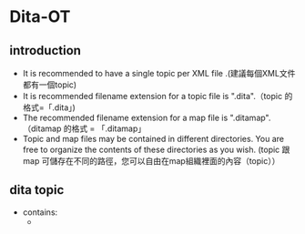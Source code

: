# Dita-OT

## introduction 

- It is recommended to have a single topic per XML file .(建議每個XML文件都有一個topic)
- It is recommended filename extension for a topic file is ".dita".（topic 的格式=「.dita」)
- The recommended filename extension for a map file is ".ditamap". （ditamap 的格式 = 「.ditamap」
- Topic and map files may be contained in different directories. You are free to organize the contents of these directories as you wish. (topic 跟 map 可儲存在不同的路徑，您可以自由在map組織裡面的內容（topic））


## dita topic

- contains:
  - <title> element
  - An optional \<shortdesc\> or \<abstract\> element (描述).
  - \<body\> element 
  - optional \<related-links\> element (資料來源）
  
#### Example:
```html
<topic id="docbook_or_dita">
  <title>DITA or DocBook?</title>

  <shortdesc>Both DITA and DocBook are both mature, feature rich, document types,
  so which one to choose?</shortdesc>

  <body>
    <p>DocBook 5 is a mature document type. It is well-documented (DocBook:
    The Definitive Guide, DocBook XSL: The Complete Guide), featuring decent
    XSL stylesheets allowing conversion to a variety of formats, based on the
    best schema technologies: RELAX NG and Schematron.</p>

    <p>DITA concepts (topics, maps, specialization, etc) have an immediate
    appeal to the technical writer, making this document type more attractive
    than DocBook. However the DocBook vocabulary is comprehensive and very
    well thought out. So choose DITA if its technical vocabulary is
    sufficiently expressive for your needs or if, anyway, you intend to
    specialize DITA.</p>
  </body>

  <related-links>
    <link format="html" href="http://www.docbook.org/" scope="external">
      <linktext>DocBook 5</linktext>
    </link>

    <link format="html"
          href="http://www.oasis-open.org/committees/tc_home.php?wg_abbrev=dita"
          scope="external">
      <linktext>DITA</linktext>
    </link>
  </related-links>
</topic>
```

## most used block elements
### paragraph and list

- paragraph is represented by \<p\> tag.
- preformatted paragraph is represented by \<pre\> element
- itemized list is represented by \<ul\> and it contains \<li\> elements.
- ordered list is represented by \<ol\> element.
- A variable list is represented by the \<dl\> element. Unlike HTML's \<dl\>, the \<dt\> Opens in new window (term being defined) and the \<dd\> Opens in new window (term definition) elements must be wrapped in a \<dlentry\>  element.

#### Example:

```html
<ul>
  <li>First item.
    <p>Continuation paragraph.</p>
  </li>

  <li>Second item. This item contains an ordered list.
    <ol>
      <li>First do this.</li>
      <li>Then do that.</li>
      <li>Finally do this.</li>
    </ol>
  </li>

  <li>Third item. This item contains a variable list.
    <dl>
      <dlentry>
        <dt>Term #1</dt>
        <dd>Definition of term #1.</dd>
      </dlentry>

      <dlentry>
        <dt>Term #2</dt>
        <dd>Definition of term #2.</dd>
      </dlentry>
    </dl>
  </li>
</ul>
```
### sections
\<section\> element has always a \<title\> with it.

#### Example:

```html
<section>
  <title>The customary “hello word” program in Tcl/Tk</title>

  <pre frame="all">button .hello -text "Hello, World!" -command { exit }
       pack .hello</pre>
</section>
```
## specialized topic types
The \<topic\> element is the most generic topic type. There are four more specialized topic types: \<concept\> Opens in new window, \<task\> Opens in new window, \<reference\> Opens in new window, \<glossentry\> Opens in new window. When appropriate, use a specialized topic type rather than a plain \<topic\>.
### \<concept\> element
- Create a \<concept\> element when you need to provide your reader with background information which must be absorbed in order to understand the rest of the document.

#### Example: 
```html
<concept id="what_is_a_cache">
  <title>What is a cache?</title>

  <shortdesc>Everything you'll ever need to know about
  <term>cache</term>s.</shortdesc>

  <conbody>
    <p>In computer science, a cache is a temporary storage area where
    frequently accessed data can be stored for rapid access.</p>
  </conbody>

  <related-links>
    <link format="html" href="http://en.wikipedia.org/wiki/Cache"
          scope="external">
      <linktext>Wikipedia definition of a cache</linktext>
    </link>
  </related-links>
</concept>
```
### \<task\> element

Create a \<task\> element when you need to explain step by step which procedure is to be followed in order to
accomplish a given task.

#### Example:
```html
<task id="install_emacs">
 <title>Installing GNU Emacs</title>
 <taskbody>
 <prereq>Windows NT 4.0 or any subsequent version of Windows. 5Mb of free
 disk space.</prereq>
 <steps>
 <step>
 <cmd>Unzip the distribution anywhere.</cmd>
 <info>We recommend to use the free, open source, <xref format="html"
 href="http://www.info-zip.org/" scope="external">Info-ZIP</xref>
 utility to do so.</info>
 <stepxmp><screen>C:\&gt; unzip emacs-21.3-bin-i386.zip</screen></stepxmp>
 <stepresult><p>Doing this will create an
 <filepath>emacs-21.3</filepath> directory.</p></stepresult>
 </step>
 <step>
 <cmd>Go to the bin subdirectory.</cmd>
  <stepxmp><screen>C:\&gt; cd emacs-21.3\bin</screen></stepxmp>
 </step>
 <step>
 <cmd>Run <cmdname>addpm</cmdname>.</cmd>
 <stepxmp><screen>C:\emacs-21.3\bin&gt; addpm</screen></stepxmp>
 <stepresult>A confirmation dialog box is displayed.<fig>
 <image href="confirm_install_emacs.png"/>
 </fig></stepresult>
 </step>
 <step>
 <cmd>Click <uicontrol>OK</uicontrol> to confirm.</cmd>
 </step>
 </steps>
 </taskbody>
</task>
```

### \<reference\> element
Create a \<reference\> element when you need to add an entry to a reference manual. The \<reference\>
element is typically used to document a command or a function.

#### Example:

```html
<reference id="pwd_command">
 <title>The <cmdname>pwd</cmdname> command</title>
 <refbody>
 <refsyn><cmdname>pwd</cmdname></refsyn>
 <section><title>DESCRIPTION</title><p>Print the full filename of the
 current working directory.</p><note>Your shell may have its own version of
 <cmdname>pwd</cmdname>, which usually supersedes the version described
 here.</note></section>
 <section><title>AUTHOR</title><p>Written by John Doe. </p></section>
 </refbody>
 <related-links>
 <link format="html" href="http://www.manpagez.com/man/3/getcwd/"
 scope="external">
 <linktext><cmdname>getcwd</cmdname>(3)</linktext>
 </link>
 </related-links>
</reference>
```

### \<glossentry\> element
Create a \<glossentry\> element when you need to add entry to a glossary.

#### Example:

 ``` html
<glossgroup id="sample_glossary">
 <title>Sample glossary</title>
 <glossentry id="ajax">
 <glossterm>AJAX</glossterm>
 <glossdef><b>A</b>synchronous <b>Ja</b>vaScript and <b>X</b>ML. Web
 development techniques used on the client-side to create interactive web
 applications.</glossdef>
 </glossentry>
 <glossentry id="dhtml">
 <glossterm>DHTML</glossterm>
 <glossdef><b>D</b>ynamic <b>HTML</b>. Web development techniques used on
 the client-side to create interactive web sites.</glossdef>
 </glossentry>
 <glossentry id="javascript">
 <glossterm>JavaScript</glossterm>
 <glossdef>JavaScript is an object-oriented scripting language supported by
 all major web browsers. It allows the development of interactive web sites
 and web applications.</glossdef>
 <related-links>
 <link format="html" href="https://developer.mozilla.org/en/JavaScript"
 scope="external">
 <linktext>Mozilla's Official Documentation on JavaScript</linktext>
 </link>
 </related-links>
 </glossentry>
</glossgroup>
```

### Tables
- two kinds: \<simpletable\> for DITA and \<table\>(Docbook table).
- contains: optional \<sthead\> and \<strow\> elements. Both row elements, \<sthead\> and \<strow\>, contain \<stentry\> cell elements.
#### Example
```html
<table>
  <title>Sample CALS table</title>

  <tgroup cols="3">
    <colspec colwidth="1*"/>
    <colspec colwidth="2*"/>
    <colspec colwidth="3*"/>

    <thead>
      <row>
        <entry align="center">A</entry>
        <entry align="center">B</entry>
        <entry align="center">C</entry>
      </row>
    </thead>

    <tbody>
      <row>
        <entry>A,1</entry>
        <entry>B,1</entry>
        <entry>C,1</entry>
      </row>

      <row>
        <entry>A,2</entry>
        <entry>B,2</entry>
        <entry>C,2</entry>
      </row>
    </tbody>
  </tgroup>
</table>
```
## ditamaps
### \<map\> element:
- contain:
  - A \<title\> child element.
  - A \<topicmeta\> where you can specify the author of the document, the date of publication, etc.
  - A hierarchy of \<topicref\> elements.
  
####  Example
 ```html
  <topicref href="topic.dita">
  <topicref href="topic_structure.dita">
    <topicref href="samples/sample_topic.dita"/>
  </topicref>
  <topicref href="block_elements.dita"/>
  <topicref href="inline_elements.dita"/>
  <topicref href="link_elements.dita"/>
</topicref>
```
#### the toc attribute

Specifying attribute toc="no" for a <topicref> element prevents it from appearing in the generated Table of Contents.
  
#### Example 
  
  ```html
  <topicref href="topic_structure.dita">
      <topicref href="samples/sample_topic.dita" toc="no"/>
    </topicref>
  ```
### the \<bookmap\> element

- A \<bookmap\> Opens in new window element is just a more elaborate form of \<map\> . We recommend using a \<bookmap\> for anything more complex than an article(編輯比文章更複雜在用）.
- contains: 
  * \<booktitle\>
  * \<bookmeta\> contains richer information than \<topicmeta\>
  * specialization of \<topicref\>: \<part\>, <\chapter\> and \<appendix\>
  * The hierarchy of references to topic elements which makes up the body of the document may be preceded by a <frontmatter> Opens in new window element and followed by a <backmatter> element.
  * These wrapper elements can contain references to actual, hand-written, topics: bookabstract, <preface>, <dedication>, <colophon>, etc.
  * However the most common use of <frontmatter> and <backmatter> is to contain the following, empty placeholder elements: <toc> Opens in new window, <figurelist> Opens in new window, <tablelist> Opens in new window, <indexlist> Opens in new window. These placeholders instructs the DITA processing software to automatically generate: a Table of Contents, a List of Figures, a List of Tables, an Index.

#### Example

```html

<bookmap>
  <booktitle>
    <mainbooktitle>DITA for the Impatient</mainbooktitle>
  </booktitle>

  <bookmeta>
    <authorinformation>
      <personinfo>...</personinfo>
      <organizationinfo>...</organizationinfo>
    </authorinformation>
    <critdates>
      <created date="October 7, 2009"/>
    </critdates>
  </bookmeta>

  <frontmatter>
    <booklists>
      <toc/>
      <figurelist/>
      <tablelist/>
    </booklists>
  </frontmatter>

  <chapter href="introduction.dita"/>
  <chapter href="topics_and_maps.dita"/>
  <chapter href="topic.dita">
    <topicref href="topic_structure.dita">
      <topicref href="samples/sample_topic.dita" toc="no"/>
    </topicref>
    <topicref href="block_elements.dita"/>
    <topicref href="inline_elements.dita"/>
    <topicref href="link_elements.dita"/>
  </chapter>
  .
  .
  .
  <chapter navtitle="Topic maps">
    <topicref href="map.dita"/>
    <topicref href="bookmap.dita"/>
  </chapter>
  <chapter href="conclusion.dita"/>
</bookmap>
```
  

